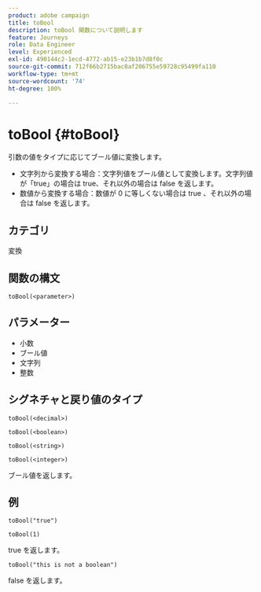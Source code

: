 ```yaml
---
product: adobe campaign
title: toBool
description: toBool 関数について説明します
feature: Journeys
role: Data Engineer
level: Experienced
exl-id: 490144c2-1ecd-4772-ab15-e23b1b7d8f0c
source-git-commit: 712f66b2715bac0af206755e59728c95499fa110
workflow-type: tm+mt
source-wordcount: '74'
ht-degree: 100%

---
```


# toBool {#toBool}

引数の値をタイプに応じてブール値に変換します。

* 文字列から変換する場合：文字列値をブール値として変換します。文字列値が「true」の場合は true、それ以外の場合は false を返します。
* 数値から変換する場合：数値が 0 に等しくない場合は true 、それ以外の場合は false を返します。

## カテゴリ

変換

## 関数の構文

`toBool(<parameter>)`

## パラメーター

* 小数
* ブール値
* 文字列
* 整数

## シグネチャと戻り値のタイプ

`toBool(<decimal>)`

`toBool(<boolean>)`

`toBool(<string>)`

`toBool(<integer>)`

ブール値を返します。

## 例

`toBool("true")`

`toBool(1)`

true を返します。

`toBool("this is not a boolean")`

false を返します。
